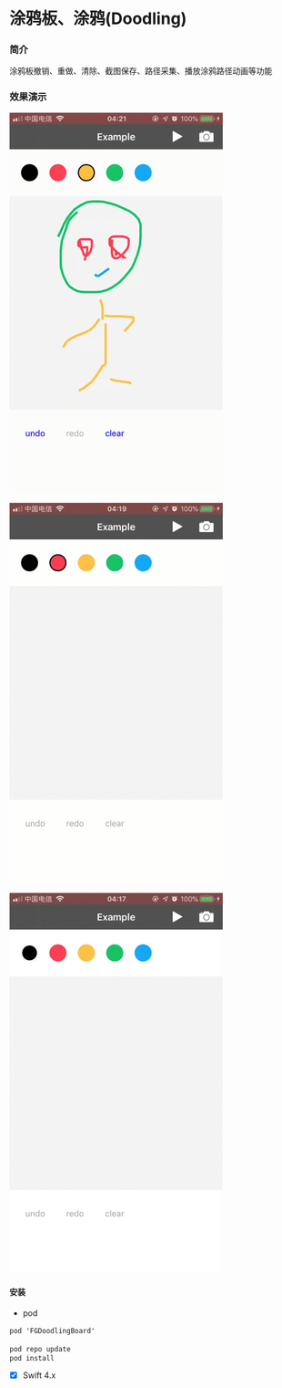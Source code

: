 # 涂鸦板、涂鸦(Doodling)

### 简介

涂鸦板撤销、重做、清除、截图保存、路径采集、播放涂鸦路径动画等功能

### 效果演示

![play](/src/3.gif)

![demo2](/src/2.gif)

![demo1](/src/1.gif)

#### 安装

- pod

```
pod 'FGDoodlingBoard'

pod repo update
pod install
```


- [x] Swift 4.x
